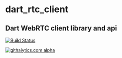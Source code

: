 dart_rtc_client
========

Dart WebRTC client library and api
--------

[![Build Status](https://drone.io/github.com/samiy-xx/dart_rtc_client/status.png)](https://drone.io/github.com/samiy-xx/dart_rtc_client/latest)

[![githalytics.com alpha](https://cruel-carlota.pagodabox.com/e2f8d6045c2d3663c561fe923007f1df "githalytics.com")](http://githalytics.com/samiy-xx/dart-rtc.git)
